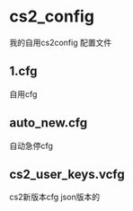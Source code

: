 # cs2_config
我的自用cs2config 配置文件
## 1.cfg
自用cfg
## auto_new.cfg
自动急停cfg
## cs2_user_keys.vcfg
cs2新版本cfg json版本的
